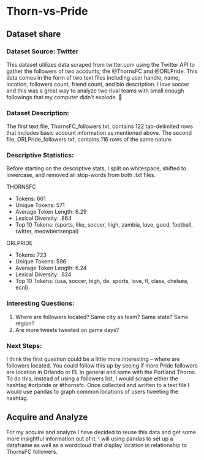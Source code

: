 # Thorn-vs-Pride

## Dataset share

### Dataset Source: Twitter
This dataset utilizes data scraped from twitter.com using the Twitter API to gather the followers of two accounts; the @ThornsFC and @ORLPride. This data comes in the form of two text files including user handle, name, location, followers count, friend count, and bio description. I love soccer and this was a great way to analyze two rival teams with small enough followings that my computer didn’t explode. 

### Dataset Description:
The first text file, ThornsFC_followers.txt, contains 122 tab-delimited rows that includes basic account information as mentioned above. The second file, ORLPride_followers.txt, contains 116 rows of the same nature. 

### Descriptive Statistics:
Before starting on the descriptive stats, I split on whitespace, shifted to lowercase, and removed all stop-words from both .txt files. 

THORNSFC
-	Tokens: 661
-	Unique Tokens: 571
-	Average Token Length: 6.29
-	Lexical Diversity: .864
-	Top 10 Tokens: (sports, like, soccer, high, zambia, love, good, football, twitter, meowbertsenpai)

ORLPRIDE
-	Tokens: 723
-	Unique Tokens: 596
-	Average Token Length: 6.24
-	Lexical Diversity: .824
-	Top 10 Tokens: (usa, soccer, high, de, sports, love, fl, class, chelsea, ecnl) 

### Interesting Questions: 
1.	Where are followers located? Same city as team? Same state? Same region?
2.	Are more tweets tweeted on game days?

### Next Steps: 
I think the first question could be a little more interesting – where are followers located. You could follow this up by seeing if more Pride followers are location in Orlando or FL in general and same with the Portland Thorns. To do this, instead of using a followers list, I would scrape either the hashtag #orlpride or #thornsfc. Once collected and written to a text file I would use pandas to graph common locations of users tweeting the hashtag.


## Acquire and Analyze

For my acquire and analyze I have decided to reuse this data and get some more insightful information out of it. I will using pandas to set up a dataframe as well as a wordcloud that display location in relationship to ThornsFC followers. 
